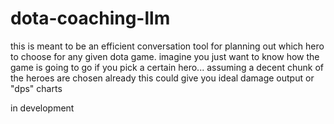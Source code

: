 # dota-coaching-llm
this is meant to be an efficient conversation tool for planning out which hero to choose for any given dota game.
imagine you just want to know how the game is going to go if you pick a certain hero... assuming a decent chunk of the heroes are chosen already
this could give you ideal damage output or "dps" charts

in development
